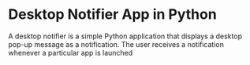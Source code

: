 # Desktop Notifier App in Python

A desktop notifier is a simple Python application that displays a desktop pop-up message as a notification. The user receives a notification whenever a particular app is launched